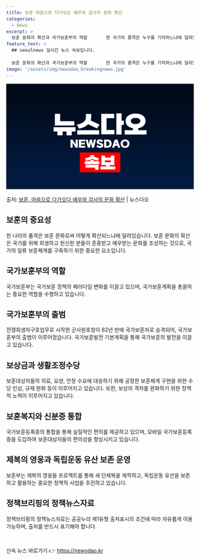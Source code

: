 ```yaml
---
title: 보훈 마음으로 다가오는 예우와 감사의 문화 확산
categories:
  - News
excerpt: >
  보훈 문화의 확산과 국가보훈부의 역할       한 국가의 품격은 누구를 기억하느냐에 달려있다고 했습니다. …
feature_text: >
  ## seoulnews 실시간 뉴스 속보입니다.

  보훈 문화의 확산과 국가보훈부의 역할       한 국가의 품격은 누구를 기억하느냐에 달려있다고 했습니다. …
image: '/assets/img/newsdao_breakingnews.jpg'
---
```


![뉴스다오 속보](/assets/img/newsdao_breakingnews.jpg)

<p>출처: <a href="https://newsdao.kr/4003" rel="dofollow">보훈, 마음으로 다가오다 예우와 감사의 문화 확산</a> | 뉴스다오</p>

<h2 data-ke-size="size26">보훈의 중요성</h2>
<p data-ke-size="size16">한 나라의 품격은 보훈 문화로써 어떻게 확산되느냐에 달려있습니다. 보훈 문화의 확산은 국가를 위해 희생하고 헌신한 분들이 존중받고 예우받는 문화를 조성하는 것으로, 국가의 일류 보훈체계를 구축하기 위한 중요한 요소입니다.</p>

<h2 data-ke-size="size26">국가보훈부의 역할</h2>
<p data-ke-size="size16">국가보훈부는 국가보훈 정책의 패러다임 변화를 이끌고 있으며, 국가보훈계획을 총괄하는 중요한 역할을 수행하고 있습니다.</p>

<h2 data-ke-size="size26">국가보훈부의 출범</h2>
<p data-ke-size="size16">전쟁희생자구호업무로 시작한 군사원호청이 62년 만에 국가보훈처로 승격되어, 국가보훈부의 출범이 이루어졌습니다. 국가보훈발전 기본계획을 통해 국가보훈의 발전을 이끌고 있습니다.</p>

<h2 data-ke-size="size26">보상금과 생활조정수당</h2>
<p data-ke-size="size16">보훈대상자들의 의료, 요양, 안장 수요에 대응하기 위해 공정한 보훈체계 구현을 위한 수당 인상, 규제 완화 등이 이루어지고 있습니다. 또한, 보상의 격차를 완화하기 위한 정책적 노력이 이루어지고 있습니다.</p>

<h2 data-ke-size="size26">보훈복지와 신분증 통합</h2>
<p data-ke-size="size16">국가보훈등록증의 통합을 통해 실질적인 편의를 제공하고 있으며, 모바일 국가보훈등록증을 도입하여 보훈대상자들의 편의성을 향상시키고 있습니다.</p>

<h2 data-ke-size="size26">제복의 영웅과 독립운동 유산 보존 운영</h2>
<p data-ke-size="size16">보훈부는 제복의 영웅들 프로젝트를 통해 새 단체복을 제작하고, 독립운동 유산을 보존하고 활용하는 중요한 정책적 사업을 추진하고 있습니다.</p>

<h2 data-ke-size="size26">정책브리핑의 정책뉴스자료</h2>
<p data-ke-size="size16">정책브리핑의 정책뉴스자료는 공공누리 제1유형 출처표시의 조건에 따라 자유롭게 이용 가능하며, 출처를 반드시 표기해야 합니다.</p>
<p data-ke-size="size16">&nbsp;</p> 

신속 뉴스 바로가기 👉 <a href="https://newsdao.kr" rel="dofollow">https://newsdao.kr</a>



